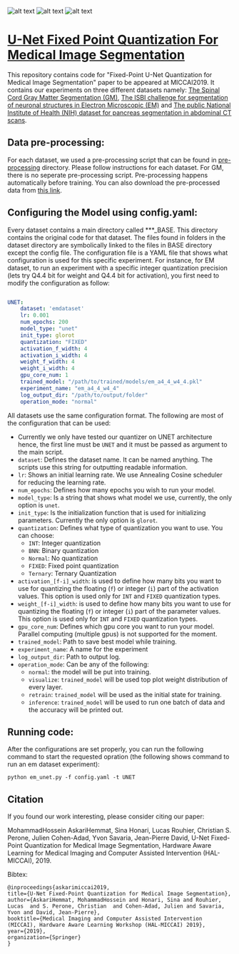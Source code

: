 ![alt text](https://github.com/hossein1387/Fixed-Point-U-Net-Quantization-for-Medical-Image-Segmentation/blob/master/Figs/nih.png)
![alt text](https://github.com/hossein1387/Fixed-Point-U-Net-Quantization-for-Medical-Image-Segmentation/blob/master/Figs/em.png)
![alt text](https://github.com/hossein1387/Fixed-Point-U-Net-Quantization-for-Medical-Image-Segmentation/blob/master/Figs/gm.png)


#  [U-Net Fixed Point Quantization For Medical Image Segmentation](https://arxiv.org/abs/1908.01073)

This repository contains code for "Fixed-Point U-Net Quantization for Medical Image Segmentation" paper to be appeared at MICCAI2019. It contains our experiments on three different datasets namely: [The Spinal Cord Gray Matter Segmentation (GM)](https://www.sciencedirect.com/science/article/pii/S1053811917302185), [The ISBI challenge for segmentation of neuronal structures in Electron Microscopic (EM)](https://journals.plos.org/plosbiology/article?id=10.1371/journal.pbio.1000502) and [The public National Institute of Health (NIH) dataset for pancreas segmentation in abdominal CT scans](https://wiki.cancerimagingarchive.net/display/Public/Pancreas-CT).


## Data pre-processing:

For each dataset, we used a pre-processing script that can be found in [pre-processing](https://github.com/hossein1387/U-Net-Fixed-Point-Quantization-for-Medical-Image-Segmentation/tree/master/preprocessing) directory. Please follow instructions for each dataset. For GM, there is no seperate pre-processing script. Pre-processing happens automatically before training. 
You can also download the pre-processed data from [this link](https://drive.google.com/file/d/1kjc3HLVuGdMa9wBF1SHaNicH9Y-maDzZ/view?usp=sharing).

## Configuring the Model using config.yaml:

Every dataset contains a main directory called \*\*\*\_BASE. This directory contains the original code for that dataset. The files found in folders in the dataset directory are symbolically linked to the files in BASE directory except the config file. The configuration file is a YAML file that shows what configuration is used for this specific experiment. For instance, for EM dataset, to run an experiment with a specific integer quantization precision (lets try Q4.4 bit for weight and Q4.4 bit for activation), you first need to modify the configuration as follow:

```yaml

UNET:
    dataset: 'emdataset'
    lr: 0.001
    num_epochs: 200
    model_type: "unet"
    init_type: glorot
    quantization: "FIXED"
    activation_f_width: 4
    activation_i_width: 4
    weight_f_width: 4
    weight_i_width: 4
    gpu_core_num: 1
    trained_model: "/path/to/trained/models/em_a4_4_w4_4.pkl"
    experiment_name: "em_a4_4_w4_4"
    log_output_dir: "/path/to/output/folder"
    operation_mode: "normal"
```

All datasets use the same configuration format. The following are most of the configuration that can be used:

* Currently we only have tested our quantizer on UNET architecture hence, the first line must be `UNET` and it must be passed as argument to the main script.
* `dataset`: Defines the dataset name. It can be named anything. The scripts use this string for outputting readable information. 
* `lr`: Shows an initial learning rate. We use Annealing Cosine scheduler for reducing the learning rate. 
* `num_epochs`: Defines how many epochs you wish to run your model.
* `model_type`: Is a string that shows what model we use, currently, the only option is `unet`. 
* `init_type`: Is the initialization function that is used for initializing parameters. Currently the only option is `glorot`.
* `quantization`: Defines what type of quantization you want to use. You can choose: 
    * `INT`: Integer quantization
    * `BNN`: Binary quantization
    * `Normal`: No quantization
    * `FIXED`: Fixed point quantization
    * `Ternary`: Ternary Quantization
* `activation_[f-i]_width`: is used to define how many bits you want to use for quantizing the floating (`f`) or integer (`i`) part of the activation values. This option is used only for `INT` and `FIXED` quantization types.
* `weight_[f-i]_width`: is used to define how many bits you want to use for quantizing the floating (`f`) or integer (`i`) part of the parameter values. This option is used only for `INT` and `FIXED` quantization types.
* `gpu_core_num`: Defines which gpu core you want to run your model. Parallel computing (multiple gpus) is not supported for the moment.
* `trained_model`: Path to save best model while training.
* `experiment_name`: A name for the experiment
* `log_output_dir`: Path to output log.
* `operation_mode`: Can be any of the following:
    * `normal`: the model will be put into training.
    * `visualize`: `trained_model` will be used top plot weight distribution of every layer.
    * `retrain`:  `trained_model` will be used as the initial state for training. 
    * `inference`: `trained_model` will be used to run one batch of data and the accuracy will be printed out.

## Running code:

After the configurations are set properly, you can run the following command to start the requested opration (the following shows command
to run an em dataset experiment):

`python em_unet.py -f config.yaml -t UNET`


## Citation

If you found our work interesting, please consider citing our paper:

MohammadHossein AskariHemmat, Sina Honari, Lucas Rouhier, Christian S. Perone, Julien Cohen-Adad, Yvon Savaria, Jean-Pierre David, U-Net Fixed-Point Quantization for Medical Image Segmentation, Hardware Aware Learning for
Medical Imaging and Computer Assisted Intervention (HAL-MICCAI), 2019. 

Bibtex:

    @inproceedings{askarimiccai2019,
    title={U-Net Fixed-Point Quantization for Medical Image Segmentation},
    author={AskariHemmat, MohammadHossein and Honari, Sina and Rouhier, Lucas  and S. Perone, Christian  and Cohen-Adad, Julien and Savaria, Yvon and David, Jean-Pierre},
    booktitle={Medical Imaging and Computer Assisted Intervention (MICCAI), Hardware Aware Learning Workshop (HAL-MICCAI) 2019},
    year={2019},
    organization={Springer}
    }
